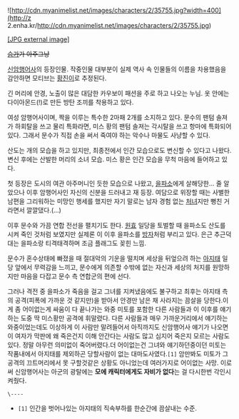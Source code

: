 ![http://cdn.myanimelist.net/images/characters/2/35755.jpg?width=400](http://z
2.enha.kr/http://cdn.myanimelist.net/images/characters/2/35755.jpg)

[[JPG external
image]](http://cdn.myanimelist.net/images/characters/2/35755.jpg)

  
<del>[슴가](%EC%8A%B4%EA%B0%80.md)가 아주그냥</del>

[신암행어사](%EC%8B%A0%EC%95%94%ED%96%89%EC%96%B4%EC%82%AC.md)의 등장인물. 작중인물 대부분이
실제 역사 속 인물들의 이름을 차용했음을 감안하면 모티브는 [황진이](%ED%99%A9%EC%A7%84%EC%9D%B4.md)로
추정된다.

긴 머리에 안경, 노출이 많은 대담한 카우보이 패션을 주로 하고 나오는 누님. 옷 안에는 다이아몬드(!)로 만든 방탄 조끼를 착용하고 있다.

여성 암행어사이며, 짝을 이루는 특수한 2마패 2개를 소지하고 있다. 문수의 팬텀 솔져가 하회탈을 쓰고 물리 특화라면, 미스 황의 팬텀
솔져는 각시탈을 쓰고 항마에 특화되어 있다. 그래서 문수가 직접 손을 써서 죽여야 하는 악수나 마물도 사냥할 수 있다.

산도는 개의 모습을 하고 있지만, 최종전에서 인간 모습으로도 변신할 수 있다고 나왔다. 변신 후에는 산발한 머리의 소녀 모습. 미스 황은
인간 모습을 무척 마음에 들어하고 있다.

첫 등장은 도시의 여관 아주머니인 듯한 모습으로 나왔고, [을파소](%EC%9D%84%ED%8C%8C%EC%86%8C.md)에게
살해당한... 줄 알았으나 이후 암행어사인 자신의 신분을 드러내고 재 등장. 여담으로 위장할 때는 사별한 남편을 그리워하는 미망인 행세를
했지만 자기 말로는 남자 경험 없는 [처녀](%EC%B2%98%EB%85%80.md)지만 뻥친 거라면서 깔깔댔다.(...)

이후 문수와 가끔 연합 전선을 펼치기도 한다. [원효](%EC%9B%90%ED%9A%A8%28%EC%8B%A0%EC%95%94%ED%96%89%EC%96%B4%EC%82%AC%29.md) 일당을 토벌할 때 을파소도 산도를 시켜 죽인 것처럼 보였지만 실제론 이 이후 을파소를
[방자](%EB%B0%A9%EC%9E%90.md)처럼 부리고 있다. 은근 추근덕대는 을파소랑 티격태격하며 조금 플래그도 꽂힌 느낌.

문수가 혼수상태에 빠졌을 때 절대악의 기운을 떨치며 세상을 뒤엎으려 하는
[아지태](%EC%95%84%EC%A7%80%ED%83%9C.md) 일당 앞에서 무력감을 느끼고, 문수에게 의존할 수밖에 없는 자신과
세상의 처지를 원망하지만 마음을 다잡고 문수 측 연합군의 편에 선다.

그러나 격전 중 을파소가 죽음을 걸고 그녀를 지켜냈음에도 불구하고 최후는 아지태 측의 공격(피폭에 가까운 것 같지만)을 받아서 안경만 남은
채 사라지는 끔살을 당한다.이게 좀 어이없는게 싸움이 다 끝나가는 와중 미토를 포함한 다른 사람들과 이 이후를 얘기하는 도중 딱 미스황만
공격에 휘말렸다. 다른 사람들과 매우 가까운거리에서 얘기하는 와중이었는데도 이상하게 이 사람만 말려들어서 아직까지도 신암행어사 얘기가 나오면
이 여자가 막판에 왜 죽은건지 이해 안간다는 사람도 많고 심지어 죽은지 모르는 사람도 있다. 정말 아무런 의미없이 죽어버렸다.더 어이없는건
그녀와 얘기하던중이던 미토는 작품내에서 아지태를 제외하곤 당할사람이 없는 대마도사였다.`[1]` 암만봐도 미토가 그 공격의 끄트머리에서 못
구할것같은 상황도 아니었는데 여러가지로 어이없는 사망. 이로써 신암행어사는 아군의 광탈에는 **모에 캐릭터에게도 자비가 없다**는 걸
다시한번 각인시켜줬다.

`\----`

  * `[1]` 인간을 벗어나있는 아지태의 직속부하를 한순간에 끔살내는 수준.

